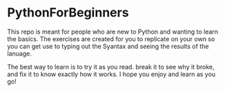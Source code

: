 # PythonForBeginners
This repo is meant for people who are new to Python and wanting to learn the basics. The exercises are created for you to replicate on your own so you can get use to typing out the Syantax and seeing the results of the lanuage. 

The best way to learn is to try it as you read. break it to see why it broke, and fix it to know exactly how it works. I hope you enjoy and learn as you go!
